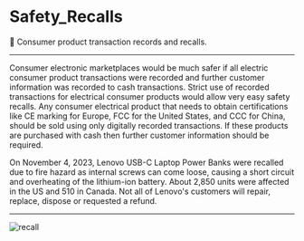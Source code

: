 # Safety_Recalls

🛒 Consumer product transaction records and recalls.

***


Consumer electronic marketplaces would be much safer if all electric consumer product transactions were recorded and further customer information was recorded to cash transactions. Strict use of recorded 
transactions for electrical consumer products would allow very easy safety recalls. Any consumer electrical product that needs to obtain certifications like CE marking for Europe, FCC for the United States, and 
CCC for China, should be sold using only digitally recorded transactions. If these products are purchased with cash then further customer information should be required.

On November 4, 2023, Lenovo USB-C Laptop Power Banks were recalled due to fire hazard as internal screws can come loose, causing a short circuit and overheating of the lithium-ion battery. About 2,850 units were 
affected in the US and 510 in Canada. Not all of Lenovo's customers will repair, replace, dispose or requested a refund.


***

![recall](https://github.com/sourceduty/Safety_Recalls/assets/123030236/84bb5a8d-2f45-4a7a-ba19-8c96aa38d406)

